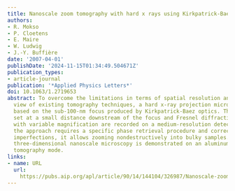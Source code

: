 ```yaml
---
title: Nanoscale zoom tomography with hard x rays using Kirkpatrick-Baez optics
authors:
- R. Mokso
- P. Cloetens
- E. Maire
- W. Ludwig
- J.-Y. Buffière
date: '2007-04-01'
publishDate: '2024-11-15T01:34:49.504671Z'
publication_types:
- article-journal
publication: '*Applied Physics Letters*'
doi: 10.1063/1.2719653
abstract: To overcome the limitations in terms of spatial resolution and field of
  view of existing tomography techniques, a hard x-ray projection microscope is realized
  based on the sub-100-nm focus produced by Kirkpatrick-Baez optics. The sample is
  set at a small distance downstream of the focus and Fresnel diffraction patterns
  with variable magnification are recorded on a medium-resolution detector. While
  the approach requires a specific phase retrieval procedure and correction for mirror
  imperfections, it allows zooming nondestructively into bulky samples. Quantitative
  three-dimensional nanoscale microscopy is demonstrated on an aluminum alloy in local
  tomography mode.
links:
- name: URL
  url: 
    https://pubs.aip.org/apl/article/90/14/144104/326987/Nanoscale-zoom-tomography-with-hard-x-rays-using
---
```

